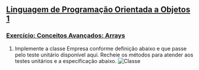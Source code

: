## [Linguagem de Programação Orientada a Objetos 1](https://rodrigonoll.github.io/aula/lpoo-1.html)

### [Exercício: Conceitos Avançados: Arrays](https://rodrigonoll.github.io/aula/avancado/#/1)

1. Implemente a classe Empresa conforme definição abaixo e que passe pelo teste unitário 
disponível aqui. 
Recheie os métodos para atender aos testes unitários e a especificação abaixo. 
![Classe](https://rodrigonoll.github.io/aula/avancado/arrays/exerc-2.png)      
